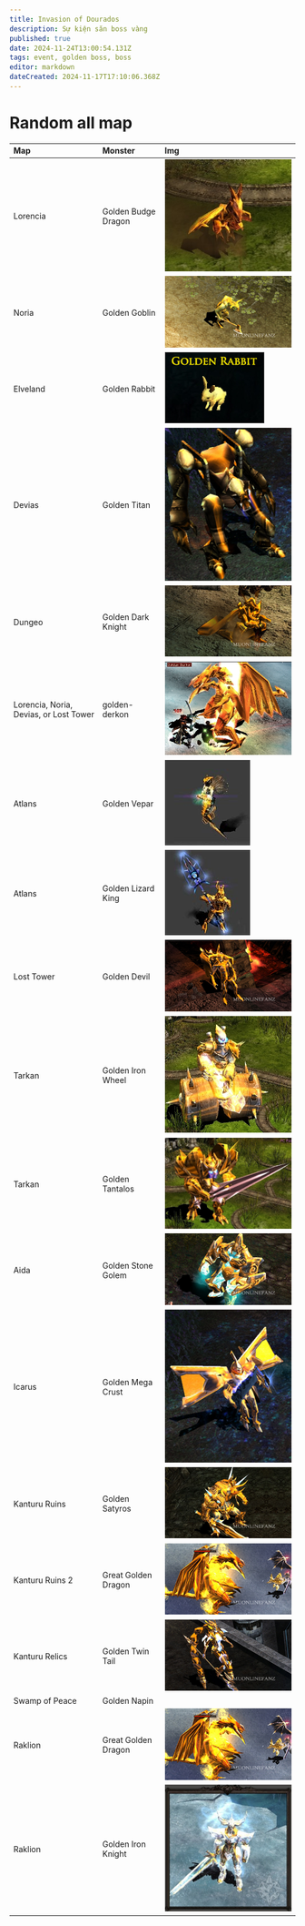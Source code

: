 ```yaml
---
title: Invasion of Dourados
description: Sự kiện săn boss vàng
published: true
date: 2024-11-24T13:00:54.131Z
tags: event, golden boss, boss
editor: markdown
dateCreated: 2024-11-17T17:10:06.368Z
---
```


# Random all map

| Map | Monster | Img |
|:----|:--------|:----|
| Lorencia | Golden Budge Dragon |  ![golden-budge-dragon.jpg](/assets/golden-monters/golden-budge-dragon.jpg) |
| Noria | Golden Goblin | ![golden-goblin.jpg](/assets/golden-monters/golden-goblin.jpg) |
| Elveland | Golden Rabbit | ![golden-rabbit.jpg](/assets/golden-monters/golden-rabbit.jpg) |
| Devias | Golden Titan | ![golden-titan.jpg](/assets/golden-monters/golden-titan.jpg) |
| Dungeo | Golden Dark Knight | ![golden-dark-knight.jpg](/assets/golden-monters/golden-dark-knight.jpg) |
| Lorencia, Noria, Devias, or Lost Tower | golden-derkon | ![golden-derkon.png](/assets/golden-monters/golden-derkon.png) |
| Atlans | Golden Vepar | ![golden-vepar.jpg](/assets/golden-monters/golden-vepar.jpg) |
| Atlans | Golden Lizard King | ![golden-lizard-king.jpg](/assets/golden-monters/golden-lizard-king.jpg) |
| Lost Tower | Golden Devil | ![golden-devil.jpg](/assets/golden-monters/golden-devil.jpg) |
| Tarkan | Golden Iron Wheel | ![golden-iron-wheel.jpg](/assets/golden-monters/golden-iron-wheel.jpg) |
| Tarkan | Golden Tantalos | ![golden-tantalos.jpg](/assets/golden-monters/golden-tantalos.jpg) |
| Aida | Golden Stone Golem | ![golden-stone-golem.jpg](/assets/golden-monters/golden-stone-golem.jpg)|
| Icarus | Golden Mega Crust | ![golden-mega-crust.jpg](/assets/golden-monters/golden-mega-crust.jpg) |
| Kanturu Ruins | Golden Satyros | ![golden-satyros.jpg](/assets/golden-monters/golden-satyros.jpg) |
| Kanturu Ruins 2 | Great Golden Dragon | ![great-golden-dragon.jpg](/assets/golden-monters/great-golden-dragon.jpg) |
| Kanturu Relics | Golden Twin Tail | ![golden-twin-tail.jpg](/assets/golden-monters/golden-twin-tail.jpg) |
| Swamp of Peace | Golden Napin | |
| Raklion | Great Golden Dragon | ![great-golden-dragon.jpg](/assets/golden-monters/great-golden-dragon.jpg) |
| Raklion | Golden Iron Knight | ![golden-iron-knight.jpg](/assets/golden-monters/golden-iron-knight.jpg) |